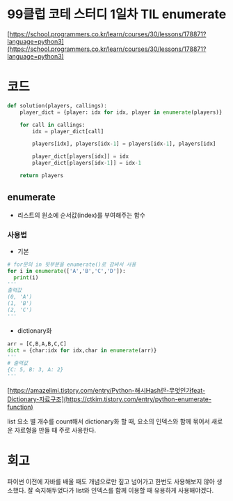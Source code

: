 # 99클럽 코테 스터디 1일차 TIL enumerate

[https://school.programmers.co.kr/learn/courses/30/lessons/178871?language=python3](https://school.programmers.co.kr/learn/courses/30/lessons/178871?language=python3)

# 코드

```python
def solution(players, callings):
    player_dict = {player: idx for idx, player in enumerate(players)}

    for call in callings:
        idx = player_dict[call]

        players[idx], players[idx-1] = players[idx-1], players[idx]

        player_dict[players[idx]] = idx
        player_dict[players[idx-1]] = idx-1

    return players
```

## enumerate

- 리스트의 원소에 순서값(index)를 부여해주는 함수

 ### 사용법

- 기본

```python
# for문의 in 뒷부분을 enumerate()로 감싸서 사용
for i in enumerate(['A','B','C','D']):
  print(i)
'''
출력값
(0, 'A')
(1, 'B')
(2, 'C')
'''
```

- dictionary화

```python
arr = [C,B,A,B,C,C]
dict = {char:idx for idx,char in enumerate(arr)}
'''
# 출력값
{C: 5, B: 3, A: 2}
'''
```

[https://amazelimi.tistory.com/entry/Python-해시Hash란-무엇인가feat-Dictionary-자료구조](https://ctkim.tistory.com/entry/python-enumerate-function)

list 요소 별 개수를 count해서 dictionary화 할 때, 요소의 인덱스와 함께 묶어서 새로운 자료형을 만들 때 주로 사용한다.

# 회고

파이썬 이전에 자바를 배울 때도 개념으로만 짚고 넘어가고 한번도 사용해보지 않아 생소했다.
잘 숙지해두었다가 list와 인덱스를 함께 이용할 때 유용하게 사용해야겠다.
